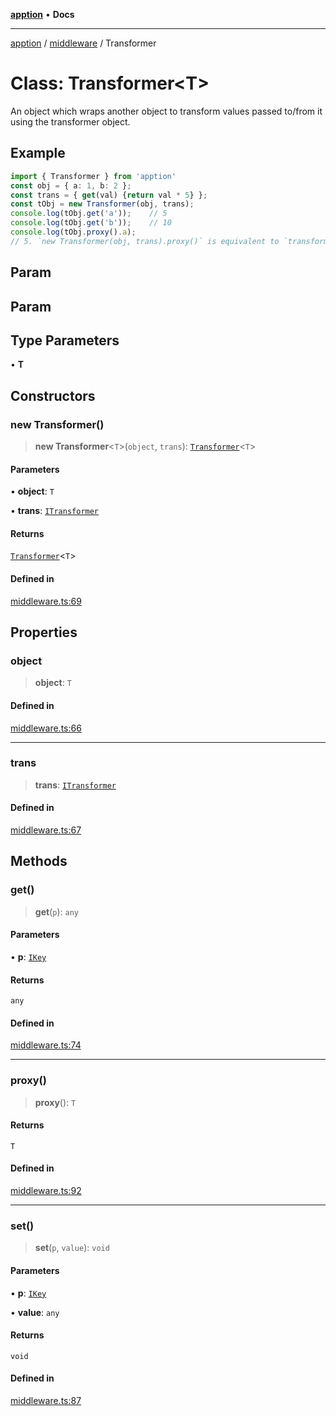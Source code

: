 [**apption**](../../README.md) • **Docs**

***

[apption](../../modules.md) / [middleware](../README.md) / Transformer

# Class: Transformer\<T\>

An object which wraps another object to 
transform values passed to/from it using the transformer object.

## Example

```ts
import { Transformer } from 'apption'
const obj = { a: 1, b: 2 };
const trans = { get(val) {return val * 5} };
const tObj = new Transformer(obj, trans);
console.log(tObj.get('a'));    // 5
console.log(tObj.get('b'));    // 10
console.log(tObj.proxy().a);    
// 5. `new Transformer(obj, trans).proxy()` is equivalent to `transformer(obj, trans)`
```

## Param

## Param

## Type Parameters

• **T**

## Constructors

### new Transformer()

> **new Transformer**\<`T`\>(`object`, `trans`): [`Transformer`](Transformer.md)\<`T`\>

#### Parameters

• **object**: `T`

• **trans**: [`ITransformer`](../interfaces/ITransformer.md)

#### Returns

[`Transformer`](Transformer.md)\<`T`\>

#### Defined in

[middleware.ts:69](https://github.com/mksunny1/apption/blob/5c2ed0c98e500fcbd7087b8148508efe1896c020/src/middleware.ts#L69)

## Properties

### object

> **object**: `T`

#### Defined in

[middleware.ts:66](https://github.com/mksunny1/apption/blob/5c2ed0c98e500fcbd7087b8148508efe1896c020/src/middleware.ts#L66)

***

### trans

> **trans**: [`ITransformer`](../interfaces/ITransformer.md)

#### Defined in

[middleware.ts:67](https://github.com/mksunny1/apption/blob/5c2ed0c98e500fcbd7087b8148508efe1896c020/src/middleware.ts#L67)

## Methods

### get()

> **get**(`p`): `any`

#### Parameters

• **p**: [`IKey`](../../types/type-aliases/IKey.md)

#### Returns

`any`

#### Defined in

[middleware.ts:74](https://github.com/mksunny1/apption/blob/5c2ed0c98e500fcbd7087b8148508efe1896c020/src/middleware.ts#L74)

***

### proxy()

> **proxy**(): `T`

#### Returns

`T`

#### Defined in

[middleware.ts:92](https://github.com/mksunny1/apption/blob/5c2ed0c98e500fcbd7087b8148508efe1896c020/src/middleware.ts#L92)

***

### set()

> **set**(`p`, `value`): `void`

#### Parameters

• **p**: [`IKey`](../../types/type-aliases/IKey.md)

• **value**: `any`

#### Returns

`void`

#### Defined in

[middleware.ts:87](https://github.com/mksunny1/apption/blob/5c2ed0c98e500fcbd7087b8148508efe1896c020/src/middleware.ts#L87)

